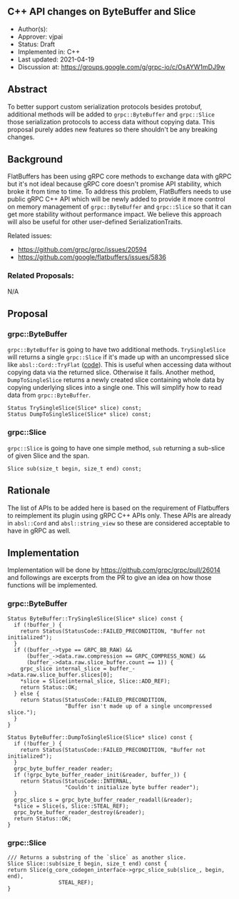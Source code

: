C++ API changes on ByteBuffer and Slice
----
* Author(s): 
* Approver: vjpai
* Status: Draft
* Implemented in: C++
* Last updated: 2021-04-19
* Discussion at: https://groups.google.com/g/grpc-io/c/OsAYW1mDJ9w

## Abstract

To better support custom serialization protocols besides protobuf, additional methods will be added to `grpc::ByteBuffer` and `grpc::Slice` those serialization protocols to access data without copying data.
This proposal purely addes new features so there shouldn't be any breaking changes.

## Background

FlatBuffers has been using gRPC core methods to exchange data with gRPC but it's not ideal because gRPC core doesn't promise API stability, which broke it from time to time.
To address this problem, FlatBuffers needs to use public gRPC C++ API which will be newly added to provide it more control on memory management of `grpc::ByteBuffer` and `grpc::Slice` so that it can get more stability without performance impact.
We believe this approach will also be useful for other user-defined SerializationTraits.

Related issues:
- https://github.com/grpc/grpc/issues/20594
- https://github.com/google/flatbuffers/issues/5836

### Related Proposals: 

N/A

## Proposal

### grpc::ByteBuffer

`grpc::ByteBuffer` is going to have two additional methods. `TrySingleSlice` will returns a single `grpc::Slice` if it's made up with an uncompressed slice like `absl::Cord::TryFlat` ([code](https://github.com/abseil/abseil-cpp/blob/732c6540c19610d2653ce73c09eb6cb66da15f42/absl/strings/cord.h#L639)). This is useful when accessing data without copying data via the returned slice. Otherwise it fails. 
Another method, `DumpToSingleSlice` returns a newly created slice containing whole data by copying underlying slices into a single one. This will simplify how to read data from `grpc::ByteBuffer`.

```
Status TrySingleSlice(Slice* slice) const;
Status DumpToSingleSlice(Slice* slice) const;
```

### grpc::Slice

`grpc::Slice` is going to have one simple method, `sub` returning a sub-slice of given Slice and the span.

```
Slice sub(size_t begin, size_t end) const;
```

## Rationale

The list of APIs to be added here is based on the requirement of Flatbuffers to reimplement its plugin using gRPC C++ APIs only. These APIs are already in `absl::Cord` and `absl::string_view` so these are considered acceptable to have in gRPC as well.

## Implementation

Implementation will be done by https://github.com/grpc/grpc/pull/26014 and followings are excerpts from the PR to give an idea on how those functions will be implemented.

### grpc::ByteBuffer

```
Status ByteBuffer::TrySingleSlice(Slice* slice) const {
  if (!buffer_) {
    return Status(StatusCode::FAILED_PRECONDITION, "Buffer not initialized");
  }
  if ((buffer_->type == GRPC_BB_RAW) &&
      (buffer_->data.raw.compression == GRPC_COMPRESS_NONE) &&
      (buffer_->data.raw.slice_buffer.count == 1)) {
    grpc_slice internal_slice = buffer_->data.raw.slice_buffer.slices[0];
    *slice = Slice(internal_slice, Slice::ADD_REF);
    return Status::OK;
  } else {
    return Status(StatusCode::FAILED_PRECONDITION,
                  "Buffer isn't made up of a single uncompressed slice.");
  }
}

Status ByteBuffer::DumpToSingleSlice(Slice* slice) const {
  if (!buffer_) {
    return Status(StatusCode::FAILED_PRECONDITION, "Buffer not initialized");
  }
  grpc_byte_buffer_reader reader;
  if (!grpc_byte_buffer_reader_init(&reader, buffer_)) {
    return Status(StatusCode::INTERNAL,
                  "Couldn't initialize byte buffer reader");
  }
  grpc_slice s = grpc_byte_buffer_reader_readall(&reader);
  *slice = Slice(s, Slice::STEAL_REF);
  grpc_byte_buffer_reader_destroy(&reader);
  return Status::OK;
}
```

### grpc::Slice

```
/// Returns a substring of the `slice` as another slice.
Slice Slice::sub(size_t begin, size_t end) const {
return Slice(g_core_codegen_interface->grpc_slice_sub(slice_, begin, end),
                STEAL_REF);
}
```
